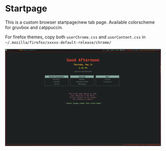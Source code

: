# Startpage

This is a custom browser startpage/new tab page. Available colorscheme for
gruvbox and catppuccin.

For firefox themes, copy both `userChrome.css` and `userContent.css` in
`~/.mozilla/firefox/xxxxx-default-release/chrome/`

![preview01](images/screenshot.png)
